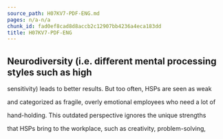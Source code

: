 ```yaml
---
source_path: H07KV7-PDF-ENG.md
pages: n/a-n/a
chunk_id: fad0ef8cad8d8accb2c12907bb4236a4eca183dd
title: H07KV7-PDF-ENG
---
```

## Neurodiversity (i.e. diﬀerent mental processing styles such as high

sensitivity) leads to better results. But too often, HSPs are seen as weak

and categorized as fragile, overly emotional employees who need a lot of

hand-holding. This outdated perspective ignores the unique strengths

that HSPs bring to the workplace, such as creativity, problem-solving,
